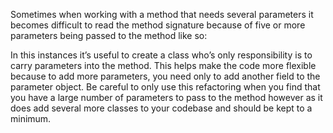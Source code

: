 Sometimes when working with a method that needs several parameters it becomes difficult to read the
method signature because of five 
or more parameters being passed to the method like so:



In this instances it’s useful to create a class who’s only responsibility is to carry parameters into the method. This helps make the code more flexible because to add more parameters, you need only to add another field to the parameter object. Be careful to only use this refactoring when you find that you have a large number of parameters to pass to the method however as it does add several more classes to your codebase and should be kept to a minimum.
